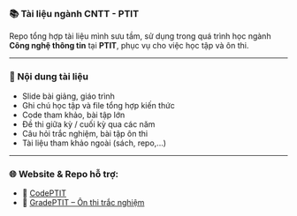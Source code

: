 ### 📚 Tài liệu ngành CNTT - PTIT
Repo tổng hợp tài liệu mình sưu tầm, sử dụng trong quá trình học ngành **Công nghệ thông tin** tại **PTIT**, phục vụ cho việc học tập và ôn thi.

-----

### 📄 Nội dung tài liệu
- Slide bài giảng, giáo trình
- Ghi chú học tập và file tổng hợp kiến thức
- Code tham khảo, bài tập lớn
- Đề thi giữa kỳ / cuối kỳ qua các năm
- Câu hỏi trắc nghiệm, bài tập ôn thi
- Tài liệu tham khảo ngoài (sách, repo,...)

---

### 🌐 Website & Repo hỗ trợ:
- 🔗 [CodePTIT](https://github.com/khoivux/CodePTIT)
- 🔗 [GradePTIT – Ôn thi trắc nghiệm](https://gradeptit.web.app/practice-home)
